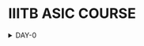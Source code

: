 # IIITB ASIC COURSE

<details>
<summary> DAY-0 </summary>
<br>



<details>
 <summary>
Yosys Installation
 </summary>

_Steps to install Yosys_

```
git clone https://github.com/YosysHQ/yosys.git
$ cd yosys-master   
$ sudo apt install make (If make is not installed please install it)   
$ sudo apt-get install build-essential clang bison flex \  
    libreadline-dev gawk tcl-dev libffi-dev git \  
    graphviz xdot pkg-config python3 libboost-system-dev \  
    libboost-python-dev libboost-filesystem-dev zlib1g-dev  
$ make config-gcc  
$ make   
$ sudo make install
```
Below the screenshot of successful installation of Yosys:
<img width="960" alt="Screenshot 2023-08-01 164434" src="https://github.com/Sushma-Ravindra/IIITB-ASIC-1/assets/141133883/c0dcceb9-6e75-4a9a-81b7-2b88903d5273">
</details>

<details>
 <summary>
Icarus Verilog Installation
 </summary>


_Steps to install iverilog_

```
$ sudo apt-get install iverilog
```

Below is the screenshot of sucessful installation of iverilog:


<img width="960" alt="Screenshot 2023-08-01 160329" src="https://github.com/Sushma-Ravindra/IIITB-ASIC-1/assets/141133883/a694d8c0-47f6-4d3b-ab23-93de8c2f4340">
</details>

<details>
 <summary>
GTKWAVE Installation
 </summary>

_Steps to install gtkwave_

```
$ sudo apt update
$ sudo apt install gtkwave
```
Below is the screenshot of successful installation of gtkwave:
<img width="960" alt="Screenshot 2023-08-01 161021" src="https://github.com/Sushma-Ravindra/IIITB-ASIC-1/assets/141133883/0e382340-4e0e-410a-86b5-7c883846c9b3">

<br>
